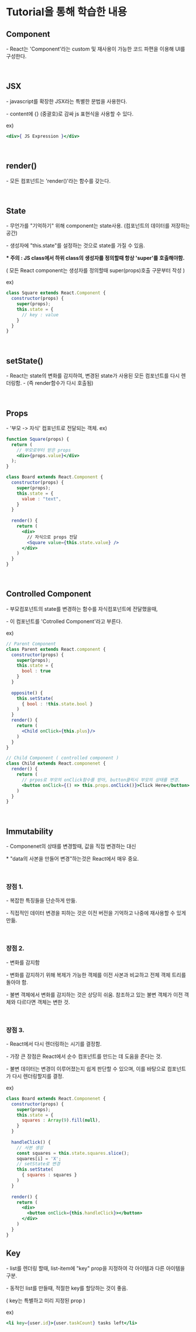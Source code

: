 # Tutorial을 통해 학습한 내용

## Component

 \- React는 'Component'라는 custom 및 재사용이 가능한 코드 파편을 이용해 UI를 구성한다.

<br>

## JSX

 \- javascript를 확장한 JSX라는 특별한 문법을 사용한다.

 \- content에 {} (중괄호)로 감싸  js 표현식을 사용할 수 있다.

ex)

```jsx
<div>{ JS Expression }</div>
```

<br>

## render()

\- 모든 컴포넌트는 'render()'라는 함수를 갖는다.

<br>

## State

\- 무언가를 "기억하기" 위해 component는 state사용. (컴포넌트의 데이터를 저장하는 공간)

\- 생성자에 "this.state"를 설정하는 것으로 state를 가질 수 있음.

<b> \* 주의 : JS class에서 하위 class의 생성자를 정의할때 항상 'super'를 호출해야함.</b>

  ( 모든 React component는 생성자를 정의할때 super(props)호출 구문부터 작성 )

ex) 

```jsx
class Square extends React.Component {
  constructor(props) {
    super(props);
    this.state = {
      // key : value
    }
  }
}
```
<br>

## setState()
\- React는 state의 변화를 감지하여, 변경된 state가 사용된 모든 컴포넌트를 다시 렌더링함.
\- (즉 render함수가 다시 호출됨)

<br>

## Props

\- '부모 -> 자식' 컴포넌트로 전달되는 객체.
ex) 
```jsx
function Square(props) {
  return (
    // 부모로부터 받은 props 
    <div>{props.value}</div>
  );
}

class Board extends React.Component {
  constructor(props) {
    super(props);
    this.state = {
      value : "text",
    }
  }
  
  render() {
    return (
      <div>
        // 자식으로 props 전달
        <Square value={this.state.value} />
      </div>
    )
  }
}
```

<br>

## Controlled Component

\- 부모컴포넌트의 state를 변경하는 함수를 자식컴포넌트에 전달했을때,

\- 이 컴포넌트를 'Cotrolled Component'라고 부른다.

ex)

```jsx
// Parent Component
class Parent extends React.component {
  constructor(props) {
    super(props);
    this.state = {
      bool : true
    }
  }
  
  opposite() {
    this.setState(
      { bool : !this.state.bool }
    )
  }
  render() {
    return (
      <Child onClick={this.plus}/>
    )
  }
}

// Child Component ( controlled component )
class Child extends React.componenet {
  render() {
    return (
      // prpos로 부모의 onClick함수를 받아, button클릭시 부모의 상태를 변경.
      <button onClick={() => this.props.onClick()}>Click Here</button>
    )
  }
}
```

<br>

## Immutability

\- Componenet의 상태를 변경할때, 값을 직접 변경하는 대신

\* "data의 사본을 만들어 변경"하는것은 React에서 매우 중요.

<br>

### 장점 1. 

\- 복잡한 특징들을 단순하게 만듦.

\- 직접적인 데이터 변경을 피하는 것은 이전 버전을 기억하고 나중에 재사용할 수 있게 만듦.

<br>

### 장점 2.

\- 변화를 감지함

\- 변화를 감지하기 위해 복제가 가능한 객체를 이전 사본과 비교하고 전체 객체 트리를 돌아야 함.

\- 불변 객체에서 변화를 감지하는 것은 상당히 쉬움. 참조하고 있는 불변 객체가 이전 객체와 다르다면 객체는 변한 것.

<br>

### 장점 3.

\- React에서 다시 렌더링하는 시기를 결정함.

\- 가장 큰 장점은 React에서 순수 컴포넌트를 만드는 데 도움을 준다는 것.

\- 불변 데이터는 변경이 이루어졌는지 쉽게 판단할 수 있으며, 이를 바탕으로 컴포넌트가 다시 렌더링할지를 결정.



ex)

```jsx
class Board extends React.Componenet {
  constructor(props) {
    super(props);
    this.state = {
      squares : Array(9).fill(null),
    }
  }
  
  handleClick() {
    // 사본 생성
    const squares = this.state.squares.slice();
    squares[i] = 'X';
    // setState로 변경
    this.setState(
      { squares : squares }
    )
  }
  
  render() {
    return (
      <div>
        <button onClick={this.handleClick}></button>
      </div>
    )
  }
}
```





## Key

\- list를 렌더링 할때, list-item에 "key" prop을 지정하여 각 아이템과 다른 아이템을 구분.

\- 동적인 list를 만들때, 적절한 key를 할당하는 것이 좋음.

( key는 특별하고 미리 지정된 prop )

ex)

```jsx
<li key={user.id}>{user.taskCount} tasks left</li>
```

